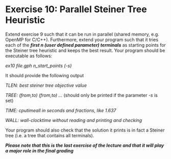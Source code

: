 
# Exercise 10: Parallel Steiner Tree Heuristic

Extend exercise 9 such that it can be run in parallel (shared memory, e.g. OpenMP for C/C++).
Furthermore, extend your program such that it tries each of the ***first n (user defined parameter) terminals*** as starting points for the Steiner tree heuristic and keeps the best result.
Your program should be executable as follows:

*ex10 file.gph n_start_points (-s)*

It should provide the following output

*TLEN:	best steiner tree objective value*

*TREE:	(from,to)	(from,to)	...* (should only be printed if the parameter *-s* is set)

*TIME:	cputimeall	in	seconds	and	fractions,	like	1.637*

*WALL:	wall-clocktime without	reading	and	printing	and	checking*

Your program should also check that the solution it prints is in fact a Steiner tree (i.e. a tree that contains all terminals).

***Please note that this is the last exercise of the lecture and that it will play a major role in the final grading***
